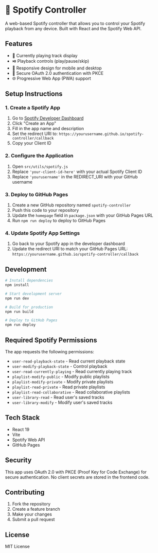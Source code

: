 # 🎵 Spotify Controller

A web-based Spotify controller that allows you to control your Spotify playback from any device. Built with React and the Spotify Web API.

## Features

- 🎵 Currently playing track display
- ⏯️ Playback controls (play/pause/skip)
- 📱 Responsive design for mobile and desktop
- 🔐 Secure OAuth 2.0 authentication with PKCE
- 🌐 Progressive Web App (PWA) support

## Setup Instructions

### 1. Create a Spotify App

1. Go to [Spotify Developer Dashboard](https://developer.spotify.com/dashboard)
2. Click "Create an App"
3. Fill in the app name and description
4. Set the redirect URI to: `https://yourusername.github.io/spotify-controller/callback`
5. Copy your Client ID

### 2. Configure the Application

1. Open `src/utils/spotify.js`
2. Replace `'your-client-id-here'` with your actual Spotify Client ID
3. Replace `'yourusername'` in the REDIRECT_URI with your GitHub username

### 3. Deploy to GitHub Pages

1. Create a new GitHub repository named `spotify-controller`
2. Push this code to your repository
3. Update the `homepage` field in `package.json` with your GitHub Pages URL
4. Run `npm run deploy` to deploy to GitHub Pages

### 4. Update Spotify App Settings

1. Go back to your Spotify app in the developer dashboard
2. Update the redirect URI to match your GitHub Pages URL: `https://yourusername.github.io/spotify-controller/callback`

## Development

```bash
# Install dependencies
npm install

# Start development server
npm run dev

# Build for production
npm run build

# Deploy to GitHub Pages
npm run deploy
```

## Required Spotify Permissions

The app requests the following permissions:
- `user-read-playback-state` - Read current playback state
- `user-modify-playback-state` - Control playback
- `user-read-currently-playing` - Read currently playing track
- `playlist-modify-public` - Modify public playlists
- `playlist-modify-private` - Modify private playlists
- `playlist-read-private` - Read private playlists
- `playlist-read-collaborative` - Read collaborative playlists
- `user-library-read` - Read user's saved tracks
- `user-library-modify` - Modify user's saved tracks

## Tech Stack

- React 19
- Vite
- Spotify Web API
- GitHub Pages

## Security

This app uses OAuth 2.0 with PKCE (Proof Key for Code Exchange) for secure authentication. No client secrets are stored in the frontend code.

## Contributing

1. Fork the repository
2. Create a feature branch
3. Make your changes
4. Submit a pull request

## License

MIT License
